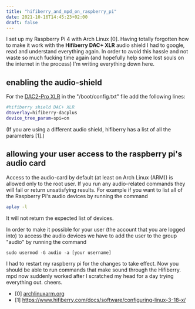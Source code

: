 ```yaml
---
title: "hifiberry_and_mpd_on_raspberry_pi"
date: 2021-10-16T14:45:23+02:00
draft: false
---
```


I set up my Raspberry Pi 4 with Arch Linux [0]. Having totally forgotten how to make it work with the **Hifiberry DAC+ XLR** audio shield I had to google, read and understand everything again. In order to avoid this hassle and not waste so much fucking time again (and hopefully help some lost souls on the internet in the process) I'm writing everything down here.

## enabling the audio-shield

For the [DAC2-Pro XLR](https://www.hifiberry.com/shop/boards/hifiberry-dac2-pro-xlr/) in the "/boot/config.txt" file add the following lines:
```bash
#hifiberry shield DAC+ XLR
dtoverlay=hifiberry-dacplus
device_tree_param=spi=on
```

(If you are using a different audio shield, hifiberry has a list of all the parameters [1].)

## allowing your user access to the raspberry pi's audio card

Access to the audio-card by default (at least on Arch Linux (ARM)) is allowed only to the root user. If you run any audio-related commands they will fail or return unsatisfying results. For example if you want to list all of the Raspberry Pi's audio devices by running the command

```bash
aplay -l
```
It will not return the expected list of devices.

In order to make it possible for your user (the account that you are logged into) to access the audio devices we have to add the user to the group "audio" by running the command
```
sudo usermod -G audio -a [your username]
```

I had to restart my raspberry pi for the changes to take effect. 
Now you should be able to run commands that make sound through the Hifiberry. 
mpd now suddenly worked after I scratched my head for a day trying everything out.
cheers.

- [0] [archlinuxarm.org](archlinuxarm.org)
- [1] https://www.hifiberry.com/docs/software/configuring-linux-3-18-x/